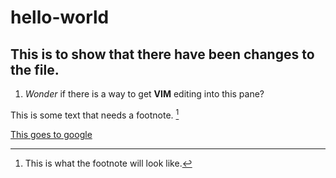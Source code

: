 # hello-world

## This is to show that there have been changes to the file.

1. *Wonder* if there is a way to get **VIM** editing into this pane?

This is some text that needs a footnote. [^1]

[This goes to google](https://www.google.com)


[^1]: This is what the footnote will look like.
